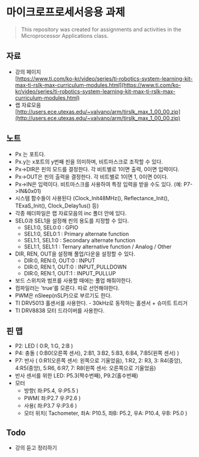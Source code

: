 # 마이크로프로세서응용 과제
> This repository was created for assignments and activities in the Microprocessor Applications class.

## 자료
- 강의 페이지  
[https://www.ti.com/ko-kr/video/series/ti-robotics-system-learning-kit-max-ti-rslk-max-curriculum-modules.html](https://www.ti.com/ko-kr/video/series/ti-robotics-system-learning-kit-max-ti-rslk-max-curriculum-modules.html)
- 랩 자료모음  
[http://users.ece.utexas.edu/~valvano/arm/tirslk_max_1_00_00.zip](http://users.ece.utexas.edu/~valvano/arm/tirslk_max_1_00_00.zip)

## 노트
- Px 는 포트다.
- Px.y는 x포트의 y번째 핀을 의미하며, 비트마스크로 조작할 수 있다.
- Px->DIR은 핀의 모드를 결정한다. 각 비트별로 1이면 출력, 0이면 입력이다.
- Px->OUT은 핀의 출력을 결정한다. 각 비트별로 1이면 1, 0이면 0이다.
- Px->IN은 입력이다. 비트마스크를 사용하여 특정 입력을 받을 수도 있다. (예: P7->IN&0x01)
- 시스템 함수들이 사용된다 (Clock_Init48MHz(), Reflectance_Init(), TExaS_Init(), Clock_Delay1us() 등)
- 각종 헤더파일은 랩 자료모음의 inc 폴더 안에 있다.
- SEL0과 SEL1을 설정해 핀의 용도를 지정할 수 있다.
    - SEL1:0, SEL0:0 : GPIO
    - SEL1:0, SEL0:1 : Primary alternate function
    - SEL1:1, SEL1:0 : Secondary alternate function
    - SEL1:1, SEL1:1 : Ternary alternative function / Analog / Other
- DIR, REN, OUT을 설정해 풀업/다운을 설정할 수 있다.
    - DIR:0, REN:0, OUT:0 : INPUT
    - DIR:0, REN:1, OUT:0 : INPUT_PULLDOWN
    - DIR:0, REN:1, OUT:1 : INPUT_PULLUP
- 보드 스위치와 범프를 사용할 때에는 풀업 해줘야한다.
- 컴파일러는 'true'를 모른다. 따로 선언해야한다.
- PWM은 nSleep(nSLP)으로 부르기도 한다.
- TI DRV5013 홀센서를 사용한다. - 30kHz로 동작하는 홀센서 + 슈미트 트리거
- TI DRV8838 모터 드라이버를 사용한다.

## 핀 맵
- P2: LED ( 0:R, 1:G, 2:B )
- P4: 충돌 ( 0:B0(오른쪽 센서), 2:B1, 3:B2, 5:B3, 6:B4, 7:B5(왼쪽 센서) )
- P7: 반사 ( 0:R1(오른쪽 센서: 왼쪽으로 기울었음), 1:R2, 2: R3, 3: R4(중앙), 4:R5(중앙), 5:R6, 6:R7, 7: R8(왼쪽 센서: 오른쪽으로 기울었음)
- 반사 센서를 위한 LED: P5.3(짝수번째), P9.2(홀수번째)
- 모터
  - 방향( 좌:P5.4, 우:P5.5 )
  - PWM( 좌:P2.7  우:P2.6 )
  - 사용( 좌:P3.7  우:P3.6 )
  - 모터 위치( Tachometer, 좌A: P10.5, 좌B: P5.2, 우A: P10.4, 우B: P5.0 )

## Todo
- 강의 듣고 정리하기
